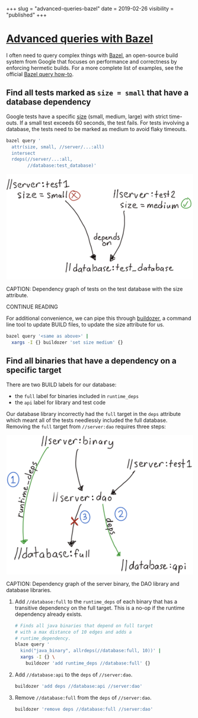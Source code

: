 +++
slug = "advanced-queries-bazel"
date = 2019-02-26
visibility = "published"
+++

# [Advanced queries with Bazel](/advanced-queries-bazel/)

I often need to query complex things with [Bazel](https://www.bazel.build/), an
open-source build system from Google that focuses on performance and correctness
by enforcing hermetic builds. For a more complete list of examples, see the
official
[Bazel query how-to](https://docs.bazel.build/versions/master/query-how-to.html).

## Find all tests marked as `size = small` that have a database dependency

Google tests have a specific
[size](https://testing.googleblog.com/2010/12/test-sizes.html) (small, medium,
large) with strict time-outs. If a small test exceeds 60 seconds, the test
fails. For tests involving a database, the tests need to be marked as medium to
avoid flaky timeouts.

```bash
bazel query '
  attr(size, small, //server/...:all)
  intersect
  rdeps(//server/...:all,
        //database:test_database)'
```

![Bazel test sizes that depend on a test database](bazel_test_size_2x.png "Things your build system probably can't do.")

CAPTION: Dependency graph of tests on the test database with the size attribute.

CONTINUE READING

For additional convenience, we can pipe this through
[buildozer](https://github.com/bazelbuild/buildtools/blob/master/buildozer/README.md),
a command line tool to update BUILD files, to update the size attribute for us.

```bash
bazel query '<same as above>' |
  xargs -I {} buildozer 'set size medium' {}
```

## Find all binaries that have a dependency on a specific target

There are two BUILD labels for our database:

- the `full` label for binaries included in `runtime_deps`
- the `api` label for library and test code

Our database library incorrectly had the `full` target in the `deps` attribute
which meant all of the tests needlessly included the full database. Removing the
`full` target from `//server:dao` requires three steps:

![Bazel removing deps from library code.](bazel_db_full.png "Things your build system probably can't do.")

CAPTION: Dependency graph of the server binary, the DAO library and database
libraries.

1.  Add `//database:full` to the `runtime_deps` of each binary that has a
    transitive dependency on the full target. This is a no-op if the runtime
    dependency already exists.

    ```bash
    # Finds all java binaries that depend on full target
    # with a max distance of 10 edges and adds a
    # runtime_dependency.
    blaze query '
      kind("java_binary", allrdeps(//database:full, 10))' |
      xargs -I {} \
        buildozer 'add runtime_deps //database:full' {}
    ```

2.  Add `//database:api` to the `deps` of `//server:dao`.

    ```bash
    buildozer 'add deps //database:api //server:dao'
    ```

3.  Remove `//database:full` from the `deps` of `//server:dao`.

    ```bash
    buildozer 'remove deps //database:full //server:dao'
    ```
